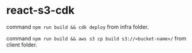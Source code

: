 # react-s3-cdk

command `npm run build && cdk deploy` from infra folder.

command `npm run build && aws s3 cp build s3://<bucket-name>/` from client folder.
